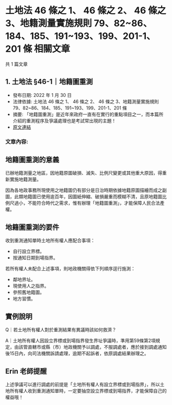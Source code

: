 # 土地法 46 條之 1、 46 條之 2、 46 條之 3、地籍測量實施規則 79、82~86、184、185、191~193、199、201-1、201 條 相關文章

共 1 篇文章

## 1. 土地法 §46-1｜地籍圖重測

- 發布日期: 2022 年 1 月 30 日
- 法律依據: 土地法 46 條之 1、 46 條之 2、 46 條之 3、地籍測量實施規則 79、82~86、184、185、191~193、199、201-1、201 條
- 摘要: 「地籍圖重測」是近年來政府一直有在實行的重點項目之一，而本篇所介紹的重測程序及爭議處理也是考試常出現的主題！
- [原文連結](https://www.jasper-realestate.com/%e5%9c%9f%e5%9c%b0%e6%b3%95-%c2%a746-1%ef%bd%9c%e5%9c%b0%e7%b1%8d%e5%9c%96%e9%87%8d%e6%b8%ac/)

### 文章內容:

## 地籍圖重測的意義

已辦地籍測量之地區，因地籍原圖破損、滅失、比例尺變更或其他重大原因，得重新實施地籍測量。

因為各地政事務所現使用之地籍圖仍有部分是日治時期依據地籍原圖描繪而成之副圖，此類地籍圖已使用逾百年，因圖紙伸縮、破損嚴重而模糊不清，且原地籍圖比例尺過小，不能符合時代之需求，惟有辦理「地籍圖重測」，才能保障人民合法產權。

## 地籍圖重測的要件

收到重測通知單時土地所有權人應配合事項：

- 自行設立界標。
- 按通知日期到場指界。

若所有權人未配合上述事項，則地政機關得依下列順序逕行施測：

- 鄰地界址。
- 現使用人之指界。
- 參照舊地籍圖。
- 地方習慣。

## 實例說明

Q｜若土地所有權人對於重測結果有異議時該如何救濟？

A｜土地所有權人因設立界標或到場指界發生界址爭議時，準用第59條第2項規定，由該管直轄市或縣（市）地政機關予以調處，不服調處者，應於接到調處通知後15日內，向司法機關訴請處理，逾期不起訴者，依原調處結果辦理之。

## Erin 老師提醒

上述爭議可以進行調處的前提是「土地所有權人有設立界標或到場指界」，所以土地所有權人收到重測通知單時，一定要抽空設立界標或到場指界，才能保障自己的權益哦！